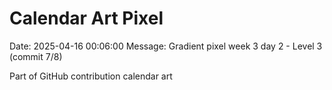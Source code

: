 # Calendar Art Pixel

Date: 2025-04-16 00:06:00
Message: Gradient pixel week 3 day 2 - Level 3 (commit 7/8)

Part of GitHub contribution calendar art
